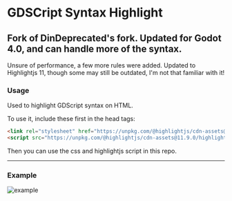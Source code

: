 # GDSCript Syntax Highlight

## Fork of DinDeprecated's fork. Updated for Godot 4.0, and can handle more of the syntax. 
Unsure of performance, a few more rules were added. Updated to Highlightjs 11, though some may still be outdated, I'm not that familiar with it!

### Usage
Used to highlight GDScript syntax on HTML.

To use it, include these first in the head tags:

```html
<link rel="stylesheet" href="https://unpkg.com/@highlightjs/cdn-assets@11.9.0/styles/default.min.css">
<script src="https://unpkg.com/@highlightjs/cdn-assets@11.9.0/highlight.min.js"></script>
```

Then you can use the css and highlightjs script in this repo.

---

### Example

![example](https://github.com/user-attachments/assets/02fdf676-f953-437f-ab39-db1560d618da)
